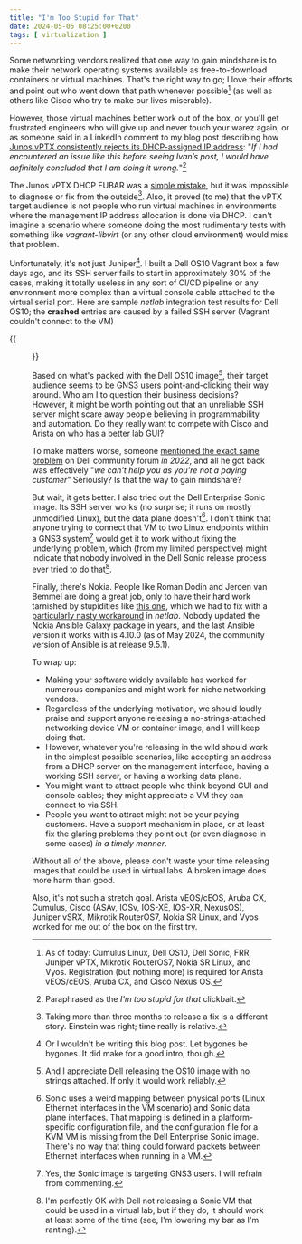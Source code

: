 ```yaml
---
title: "I'm Too Stupid for That"
date: 2024-05-05 08:25:00+0200
tags: [ virtualization ]
---
```

Some networking vendors realized that one way to gain mindshare is to make their network operating systems available as free-to-download containers or virtual machines. That's the right way to go; I love their efforts and point out who went down that path whenever possible[^AOT] (as well as others like Cisco who try to make our lives miserable).

[^AOT]: As of today: Cumulus Linux, Dell OS10, Dell Sonic, FRR, Juniper vPTX, Mikrotik RouterOS7, Nokia SR Linux, and Vyos. Registration (but nothing more) is required for Arista vEOS/cEOS, Aruba CX, and Cisco Nexus OS.

However, those virtual machines better work out of the box, or you'll get frustrated engineers who will give up and never touch your warez again, or as someone said in a LinkedIn comment to my blog post describing how [Junos vPTX consistently rejects its DHCP-assigned IP address](https://blog.ipspace.net/2023/10/vjunos-declines-dhcp-address.html): "_If I had encountered an issue like this before seeing Ivan’s post, I would have definitely concluded that I am doing it wrong._"[^CB]
<!--more-->
[^CB]: Paraphrased as the *I'm too stupid for that* clickbait.

The Junos vPTX DHCP FUBAR was a [simple mistake](https://blog.ipspace.net/2023/10/vjunos-declines-dhcp-address.html#1974), but it was impossible to diagnose or fix from the outside[^MT3M]. Also, it proved (to me) that the vPTX target audience is not people who run virtual machines in environments where the management IP address allocation is done via DHCP. I can't imagine a scenario where someone doing the most rudimentary tests with something like *vagrant-libvirt* (or any other cloud environment) would miss that problem.

[^MT3M]: Taking more than three months to release a fix is a different story. Einstein was right; time really is relative.

Unfortunately, it's not just Juniper[^NWTBP]. I built a Dell OS10 Vagrant box a few days ago, and its SSH server fails to start in approximately 30% of the cases, making it totally useless in any sort of CI/CD pipeline or any environment more complex than a virtual console cable attached to the virtual serial port. Here are sample _netlab_ integration test results for Dell OS10; the **crashed** entries are caused by a failed SSH server (Vagrant couldn't connect to the VM)

{{<figure src="/2024/05/dell-os10-results.jpg">}}

Based on what's packed with the Dell OS10 image[^TAT], their target audience seems to be GNS3 users point-and-clicking their way around. Who am I to question their business decisions? However, it might be worth pointing out that an unreliable SSH server might scare away people believing in programmability and automation. Do they really want to compete with Cisco and Arista on who has a better lab GUI?

To make matters worse, someone [mentioned the exact same problem](https://www.dell.com/community/en/conversations/networking-general/s6010-gns3-ssh-not-listening-on-management-port/647f9fa5f4ccf8a8de4839c0) on Dell community forum *in 2022*, and all he got back was effectively "_we can't help you as you're not a paying customer_" Seriously? Is that the way to gain mindshare?

[^NWTBP]: Or I wouldn't be writing this blog post. Let bygones be bygones. It did make for a good intro, though.

[^TAT]: And I appreciate Dell releasing the OS10 image with no strings attached. If only it would work reliably.

But wait, it gets better. I also tried out the Dell Enterprise Sonic image. Its SSH server works (no surprise; it runs on mostly unmodified Linux), but the data plane doesn't[^SMD]. I don't think that anyone trying to connect that VM to two Linux endpoints within a GNS3 system[^GA] would get it to work without fixing the underlying problem, which (from my limited perspective) might indicate that nobody involved in the Dell Sonic release process ever tried to do that[^PFB].

[^SMD]: Sonic uses a weird mapping between physical ports (Linux Ethernet interfaces in the VM scenario) and Sonic data plane interfaces. That mapping is defined in a platform-specific configuration file, and the configuration file for a KVM VM is missing from the Dell Enterprise Sonic image. There's no way that thing could forward packets between Ethernet interfaces when running in a VM.

[^GA]: Yes, the Sonic image is targeting GNS3 users. I will refrain from commenting.

[^PFB]: I'm perfectly OK with Dell not releasing a Sonic VM that could be used in a virtual lab, but if they do, it should work at least some of the time (see, I'm lowering my bar as I'm ranting).

Finally, there's Nokia. People like Roman Dodin and Jeroen van Bemmel are doing a great job, only to have their hard work tarnished by stupidities like [this one](https://github.com/nokia/ansible-networking-collections/issues/23), which we had to fix with a [particularly nasty workaround](https://github.com/ipspace/netlab/blob/2177d6cb797bd26340ebd594218fca194bc9b1fd/netsim/install/grpc.sh#L36) in _netlab_. Nobody updated the Nokia Ansible Galaxy package in years, and the last Ansible version it works with is 4.10.0 (as of May 2024, the community version of Ansible is at release 9.5.1).

To wrap up:

* Making your software widely available has worked for numerous companies and might work for niche networking vendors. 
* Regardless of the underlying motivation, we should loudly praise and support anyone releasing a no-strings-attached networking device VM or container image, and I will keep doing that.
* However, whatever you're releasing in the wild should work in the simplest possible scenarios, like accepting an address from a DHCP server on the management interface, having a working SSH server, or having a working data plane.
* You might want to attract people who think beyond GUI and console cables; they might appreciate a VM they can connect to via SSH.
* People you want to attract might not be your paying customers. Have a support mechanism in place, or at least fix the glaring problems they point out (or even diagnose in some cases) *in a timely manner*.

Without all of the above, please don't waste your time releasing images that could be used in virtual labs. A broken image does more harm than good.

Also, it's not such a stretch goal. Arista vEOS/cEOS, Aruba CX, Cumulus, Cisco (ASAv, IOSv, IOS-XE, IOS-XR, NexusOS), Juniper vSRX, Mikrotik RouterOS7, Nokia SR Linux, and Vyos worked for me out of the box on the first try.

